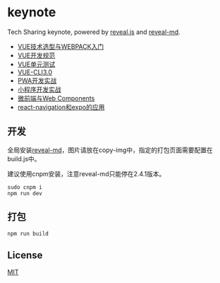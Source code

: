 # keynote
Tech Sharing keynote, powered by [reveal.js](https://github.com/hakimel/reveal.js) and [reveal-md](https://github.com/webpro/reveal-md).

- [VUE技术选型与WEBPACK入门](https://brandonxiang.github.io/keynote/web/vue-startup.html#/)
- [VUE开发规范](https://brandonxiang.github.io/keynote/web/vue-specification.html#/)
- [VUE单元测试](https://brandonxiang.github.io/keynote/web/vue-test.html#/)
- [VUE-CLI3.0](https://brandonxiang.github.io/keynote/web/vue-cli.html#/)
- [PWA开发实战](https://brandonxiang.github.io/keynote/web/pwa.html#/)
- [小程序开发实战](https://brandonxiang.github.io/keynote/web/weapp.html#/)
- [微前端与Web Components](https://brandonxiang.github.io/keynote/web/microfrontend.html#/)
- [react-navigation和expo的应用](https://brandonxiang.github.io/keynote/web/expo/)

## 开发

全局安装[reveal-md](https://github.com/webpro/reveal-md)，图片请放在copy-img中，指定的打包页面需要配置在build.js中。

建议使用cnpm安装，注意reveal-md只能停在2.4.1版本。

```shell
sudo cnpm i
npm run dev
```

## 打包

```
npm run build
```

## License

[MIT](./LICENSE)

